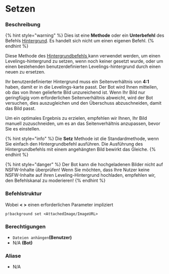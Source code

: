 # Setzen

### Beschreibung

{% hint style="warning" %}
Dies ist eine **Methode** oder ein **Unterbefehl** des Befehls [Hintergrund](./). Es handelt sich nicht um einen eigenen Befehl.
{% endhint %}

Diese Methode des [Hintergrundbefehls ](./)kann verwendet werden, um einen Levelings-hintergrund zu setzen, wenn noch keiner gesetzt wurde, oder um einen bestehenden benutzerdefinierten Levelings-hintergrund durch einen neuen zu ersetzen.

Ihr benutzerdefinierter Hintergrund muss ein Seitenverhältnis von **4:1** haben, damit er in die Levelings-karte passt. Der Bot wird Ihnen mitteilen, ob das von Ihnen gelieferte Bild unzureichend ist. Wenn Ihr Bild nur geringfügig vom erforderlichen Seitenverhältnis abweicht, wird der Bot versuchen, dies auszugleichen und den Überschuss abzuschneiden, damit das Bild passt.

Um ein optimales Ergebnis zu erzielen, empfehlen wir Ihnen, Ihr Bild manuell zuzuschneiden, um es an das Seitenverhältnis anzupassen, bevor Sie es einstellen.

{% hint style="info" %}
Die **Setz** Methode ist die Standardmethode, wenn Sie einfach den Hintergrundbefehl ausführen. Die Ausführung des Hintergrundbefehls mit einem angehängten Bild bewirkt das Gleiche.
{% endhint %}

{% hint style="danger" %}
Der Bot kann die hochgeladenen Bilder nicht auf NSFW-Inhalte überprüfen! Wenn Sie möchten, dass Ihre Nutzer keine NSFW-Inhalte auf ihren Leveling-Hintergrund hochladen, empfehlen wir, den Befehlskanal zu moderieren!
{% endhint %}

### Befehlstruktur

Wobei **&lt; &gt;** einen erforderlichen Parameter impliziert

```text
p!background set <AttachedImage/ImageURL>
```

### **Berechtigungen**

* `Dateien anhängen`**\(Benutzer\)**
* N/A **\(Bot\)**

### Aliase

* N/A

